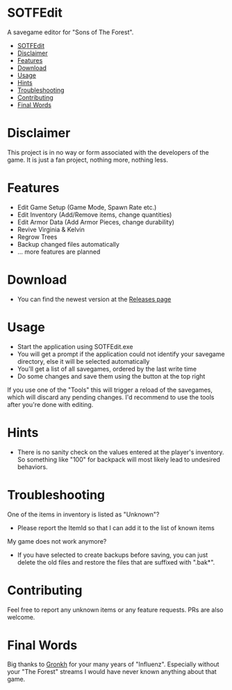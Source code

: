 # SOTFEdit

A savegame editor for "Sons of The Forest". 

- [SOTFEdit](#sotfedit)
- [Disclaimer](#disclaimer)
- [Features](#features)
- [Download](#download)
- [Usage](#usage)
- [Hints](#hints)
- [Troubleshooting](#troubleshooting)
- [Contributing](#contributing)
- [Final Words](#final-words)

# Disclaimer

This project is in no way or form associated with the developers of the game. It is just a fan project, nothing more, nothing less.

# Features

- Edit Game Setup (Game Mode, Spawn Rate etc.)
- Edit Inventory (Add/Remove items, change quantities)
- Edit Armor Data (Add Armor Pieces, change durability)
- Revive Virginia & Kelvin
- Regrow Trees
- Backup changed files automatically
- ... more features are planned

# Download
- You can find the newest version at the [Releases page](https://github.com/codengine/SOTFEdit/releases)

# Usage

- Start the application using SOTFEdit.exe
- You will get a prompt if the application could not identify your savegame directory, else it will be selected automatically
- You'll get a list of all savegames, ordered by the last write time
- Do some changes and save them using the button at the top right

If you use one of the "Tools" this will trigger a reload of the savegames, which will discard any pending changes. I'd recommend to use the tools after you're done with editing.

# Hints

- There is no sanity check on the values entered at the player's inventory. So something like "100" for backpack will most likely lead to undesired behaviors.

# Troubleshooting

One of the items in inventory is listed as "Unknown"?
- Please report the ItemId so that I can add it to the list of known items

My game does not work anymore?
- If you have selected to create backups before saving, you can just delete the old files and restore the files that are suffixed with ".bak*".

# Contributing

Feel free to report any unknown items or any feature requests. PRs are also welcome.

# Final Words

Big thanks to [Gronkh](https://gronkh.tv) for your many years of "Influenz". Especially without your "The Forest" streams I would have never known anything about that game.
